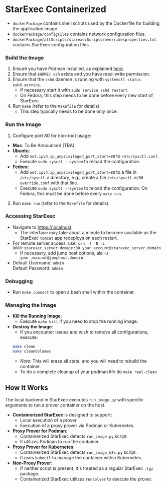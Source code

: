 # StarExec Containerized

- `dockerPackage` contains shell scripts used by the Dockerfile for building the application image.
- `dockerPackage/configFiles` contains network configuration files.
- `dockerPackage/allScripts/starexecScripts/overridesproperties.txt` contains StarExec configuration files.

### Build the Image
1. Ensure you have Podman installed, as explained [here](../README.md).
2. Ensure that `$HOME/.ssh` exists and you have read-write permission.
3. Ensure that the `sshd` daemon is running with `systemctl status sshd.service`.
   - If necessary start it with `sudo service sshd restart`.
   - On Fedora, this step needs to be done before every new start of StarExec.
4. Run `make` (refer to the `Makefile` for details).
   - This step typically needs to be done only once.

### Run the Image
1. Configure port 80 for non-root usage:
  - **Mac**: To Be Announced (TBA).
  - **Ubuntu**:
    - Add `net.ipv4.ip_unprivileged_port_start=80` to `/etc/sysctl.conf`.
    - Execute `sudo sysctl --system` to reload the configuration.
  - **Fedora**:
    - Add `net.ipv4.ip_unprivileged_port_start=80` to a file in
      `/etc/sysctl.d` directory, e.g., create a file
      `/etc/sysctl.d/80-override.conf` with that line.
    - Execute `sudo sysctl --system` to reload the configuration.
      On Fedora, this must be done before every `make run`.
2. Run `make run` (refer to the `Makefile` for details).

### Accessing StarExec
- Navigate to [https://localhost](https://localhost).
  - The interface may take about a minute to become available as the StarExec `tomcat` app redeploys on each restart.
- For remote server access, use:
  `ssh -f -N -L 8080:starexec_server.domain:80 your_account@starexec_server.domain`
  - If necessary, add jump host options, ala `-J your_account@jumphost.domain`
- Default Username: `admin`  
  Default Password: `admin`

### Debugging
- Run `make connect` to open a bash shell within the container.

### Managing the Image
- **Kill the Running Image**:
  - Execute `make kill` if you need to stop the running image.
- **Destroy the Image**:
  - If you encounter issues and wish to remove all configurations, execute:
   ```bash
   make clean
   make cleanVolumes
   ```
  - _Note_: This will erase all state, and you will need to rebuild the container.
  - To do a complete cleanup of your podman life do `make real-clean`

## How It Works

The local backend in StarExec executes `run_image.py` with specific arguments to run a prover container on the host.

- **Containerized StarExec** is designed to support:
  - Local execution of a prover.
  - Execution of a proxy prover via Podman or Kubernetes.
- **Proxy Prover for Podman**:
  - Containerized StarExec detects `run_image.py` script.
  - It utilizes Podman to run the container.
- **Proxy Prover for Kubernetes**:
  - Containerized StarExec detects `run_image_k8s.py` script.
  - It uses `kubectl` to manage the container within Kubernetes.
- **Non-Proxy Prover**:
  - If neither script is present, it's treated as a regular StarExec `.tgz` package.
  - Containerized StarExec utilizes `runsolver` to execute the prover.

